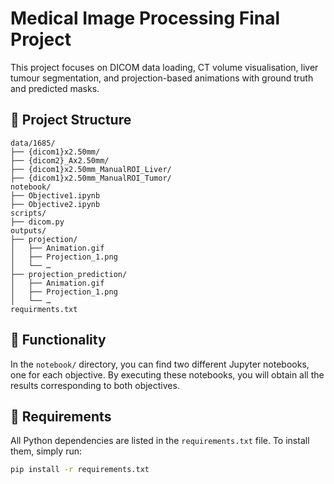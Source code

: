 # Medical Image Processing Final Project

This project focuses on DICOM data loading, CT volume visualisation, liver tumour segmentation, and projection-based animations with ground truth and predicted masks.

## 📁 Project Structure

```ssh
data/1685/
├── {dicom1}x2.50mm/
├── {dicom2}_Ax2.50mm/
├── {dicom1}x2.50mm_ManualROI_Liver/
├── {dicom1}x2.50mm_ManualROI_Tumor/
notebook/
├── Objective1.ipynb
├── Objective2.ipynb                         
scripts/
├── dicom.py
outputs/
├── projection/
│   ├── Animation.gif
│   ├── Projection_1.png
│   └── …
├── projection_prediction/
│   ├── Animation.gif
│   ├── Projection_1.png
│   └── …
requirments.txt
```

## 🧠 Functionality

In the `notebook/` directory, you can find two different Jupyter notebooks, one for each objective. By executing these notebooks, you will obtain all the results corresponding to both objectives.

## 🔧 Requirements

All Python dependencies are listed in the `requirements.txt` file. To install them, simply run:

```bash
pip install -r requirements.txt
```
